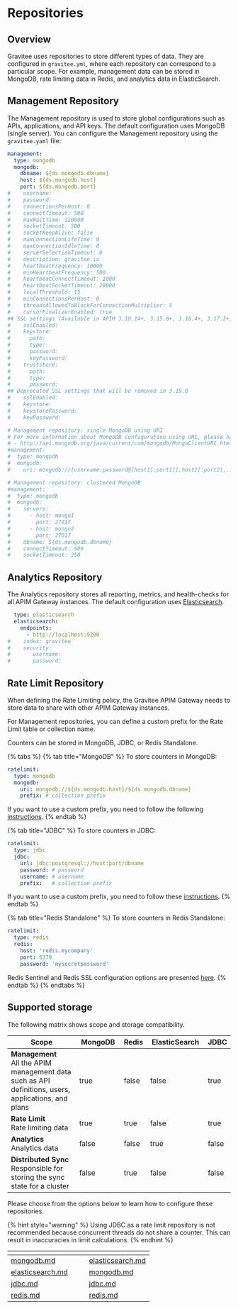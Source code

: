 # Repositories

## Overview

Gravitee uses repositories to store different types of data. They are configured in `gravitee.yml`, where each repository can correspond to a particular scope. For example, management data can be stored in MongoDB, rate limiting data in Redis, and analytics data in ElasticSearch.

## Management Repository

The Management repository is used to store global configurations such as APIs, applications, and API keys. The default configuration uses MongoDB (single server). You can configure the Management repository using the `gravitee.yaml` file:

```yaml
management:
  type: mongodb
  mongodb:
    dbname: ${ds.mongodb.dbname}
    host: ${ds.mongodb.host}
    port: ${ds.mongodb.port}
#    username:
#    password:
#    connectionsPerHost: 0
#    connectTimeout: 500
#    maxWaitTime: 120000
#    socketTimeout: 500
#    socketKeepAlive: false
#    maxConnectionLifeTime: 0
#    maxConnectionIdleTime: 0
#    serverSelectionTimeout: 0
#    description: gravitee.io
#    heartbeatFrequency: 10000
#    minHeartbeatFrequency: 500
#    heartbeatConnectTimeout: 1000
#    heartbeatSocketTimeout: 20000
#    localThreshold: 15
#    minConnectionsPerHost: 0
#    threadsAllowedToBlockForConnectionMultiplier: 5
#    cursorFinalizerEnabled: true
## SSL settings (Available in APIM 3.10.14+, 3.15.8+, 3.16.4+, 3.17.2+, 3.18+)
#    sslEnabled:
#    keystore:
#      path:
#      type:
#      password:
#      keyPassword:
#    truststore:
#      path:
#      type:
#      password:
## Deprecated SSL settings that will be removed in 3.19.0
#    sslEnabled:
#    keystore:
#    keystorePassword:
#    keyPassword:

# Management repository: single MongoDB using URI
# For more information about MongoDB configuration using URI, please have a look to:
# - http://api.mongodb.org/java/current/com/mongodb/MongoClientURI.html
#management:
#  type: mongodb
#  mongodb:
#    uri: mongodb://[username:password@]host1[:port1][,host2[:port2],...[,hostN[:portN]]][/[database][?options]]

# Management repository: clustered MongoDB
#management:
#  type: mongodb
#  mongodb:
#    servers:
#      - host: mongo1
#        port: 27017
#      - host: mongo2
#        port: 27017
#    dbname: ${ds.mongodb.dbname}
#    connectTimeout: 500
#    socketTimeout: 250
```

## Analytics Repository

The Analytics repository stores all reporting, metrics, and health-checks for all APIM Gateway instances. The default configuration uses [Elasticsearch](https://www.elastic.co/products/elasticsearch).

```yaml
  type: elasticsearch
  elasticsearch:
    endpoints:
      - http://localhost:9200
#    index: gravitee
#    security:
#       username:
#       password:
```

## Rate Limit Repository

When defining the Rate Limiting policy, the Gravitee APIM Gateway needs to store data to share with other APIM Gateway instances.

For Management repositories, you can define a custom prefix for the Rate Limit table or collection name.

Counters can be stored in MongoDB, JDBC, or Redis Standalone.

{% tabs %}
{% tab title="MongoDB" %}
To store counters in MongoDB:

```yaml
ratelimit:
  type: mongodb
  mongodb:
    uri: mongodb://${ds.mongodb.host}/${ds.mongodb.dbname}
    prefix: # collection prefix
```

If you want to use a custom prefix, you need to follow the following [instructions](./#use-a-custom-prefix).
{% endtab %}

{% tab title="JDBC" %}
To store counters in JDBC:

```yaml
ratelimit:
  type: jdbc
  jdbc:
    url: jdbc:postgresql://host:port/dbname
    password: # password
    username: # username
    prefix:   # collection prefix
```

If you want to use a custom prefix, you need to follow these [instructions](./#use-a-custom-prefix-1).
{% endtab %}

{% tab title="Redis Standalone" %}
To store counters in Redis Standalone:

```yaml
ratelimit:
  type: redis
  redis:
    host: 'redis.mycompany'
    port: 6379
    password: 'mysecretpassword'
```

Redis Sentinel and Redis SSL configuration options are presented [here](./#redis).
{% endtab %}
{% endtabs %}

## Supported storage

The following matrix shows scope and storage compatibility.

<table><thead><tr><th width="270">Scope</th><th width="115" data-type="checkbox">MongoDB</th><th data-type="checkbox">Redis</th><th width="143" data-type="checkbox">ElasticSearch</th><th data-type="checkbox">JDBC</th></tr></thead><tbody><tr><td><strong>Management</strong> <br>All the APIM management data such as API definitions, users, applications, and plans</td><td>true</td><td>false</td><td>false</td><td>true</td></tr><tr><td><strong>Rate Limit</strong><br>Rate limiting data</td><td>true</td><td>true</td><td>false</td><td>true</td></tr><tr><td><strong>Analytics</strong> <br>Analytics data</td><td>false</td><td>false</td><td>true</td><td>false</td></tr><tr><td><strong>Distributed Sync</strong> <br>Responsible for storing the sync state for a cluster</td><td>false</td><td>true</td><td>false</td><td>false</td></tr></tbody></table>

Please choose from the options below to learn how to configure these repositories.

{% hint style="warning" %}
Using JDBC as a rate limit repository is not recommended because concurrent threads do not share a counter. This can result in inaccuracies in limit calculations.
{% endhint %}

<table data-view="cards"><thead><tr><th data-type="content-ref"></th><th></th><th></th><th data-hidden data-card-target data-type="content-ref"></th></tr></thead><tbody><tr><td><a href="mongodb.md">mongodb.md</a></td><td></td><td></td><td><a href="elasticsearch.md">elasticsearch.md</a></td></tr><tr><td><a href="elasticsearch.md">elasticsearch.md</a></td><td></td><td></td><td><a href="mongodb.md">mongodb.md</a></td></tr><tr><td><a href="jdbc.md">jdbc.md</a></td><td></td><td></td><td><a href="jdbc.md">jdbc.md</a></td></tr><tr><td><a href="redis.md">redis.md</a></td><td></td><td></td><td><a href="redis.md">redis.md</a></td></tr></tbody></table>
